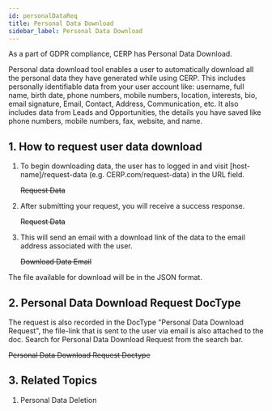 ```yaml
---
id: personalDataReq
title: Personal Data Download
sidebar_label: Personal Data Download
---
```


As a part of GDPR compliance, CERP has Personal Data Download.

Personal data download tool enables a user to automatically download all the personal data they have generated while using CERP. This includes personally identifiable data from your user account like: username, full name, birth date, phone numbers, mobile numbers, location, interests, bio, email signature, Email, Contact, Address, Communication, etc. It also includes data from Leads and Opportunities, the details you have saved like phone numbers, mobile numbers, fax, website, and name.

## 1. How to request user data download

1. To begin downloading data, the user has to logged in and visit [host-name]/request-data (e.g. CERP.com/request-data) in the URL field.

    ~~Request Data~~

2. After submitting your request, you will receive a success response.

    ~~Request Data~~

3. This will send an email with a download link of the data to the email address associated with the user.

    ~~Download Data Email~~

The file available for download will be in the JSON format.

## 2. Personal Data Download Request DocType

The request is also recorded in the DocType "Personal Data Download Request", the file-link that is sent to the user via email is also attached to the doc. Search for Personal Data Download Request from the search bar.

~~Personal Data Download Request Doctype~~

## 3. Related Topics

1. Personal Data Deletion
